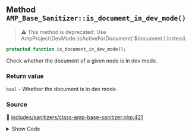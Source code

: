 ## Method `AMP_Base_Sanitizer::is_document_in_dev_mode()`

> :warning: This method is deprecated: Use AmpProject\DevMode::isActiveForDocument( $document ) instead.

```php
protected function is_document_in_dev_mode();
```

Check whether the document of a given node is in dev mode.

### Return value

`bool` - Whether the document is in dev mode.

### Source

:link: [includes/sanitizers/class-amp-base-sanitizer.php:421](../../includes/sanitizers/class-amp-base-sanitizer.php#L421-L424)

<details>
<summary>Show Code</summary>

```php
protected function is_document_in_dev_mode() {
	_deprecated_function( 'AMP_Base_Sanitizer::is_document_in_dev_mode', '1.5', 'AmpProject\DevMode::isActiveForDocument' );
	return DevMode::isActiveForDocument( $this->dom );
}
```

</details>
